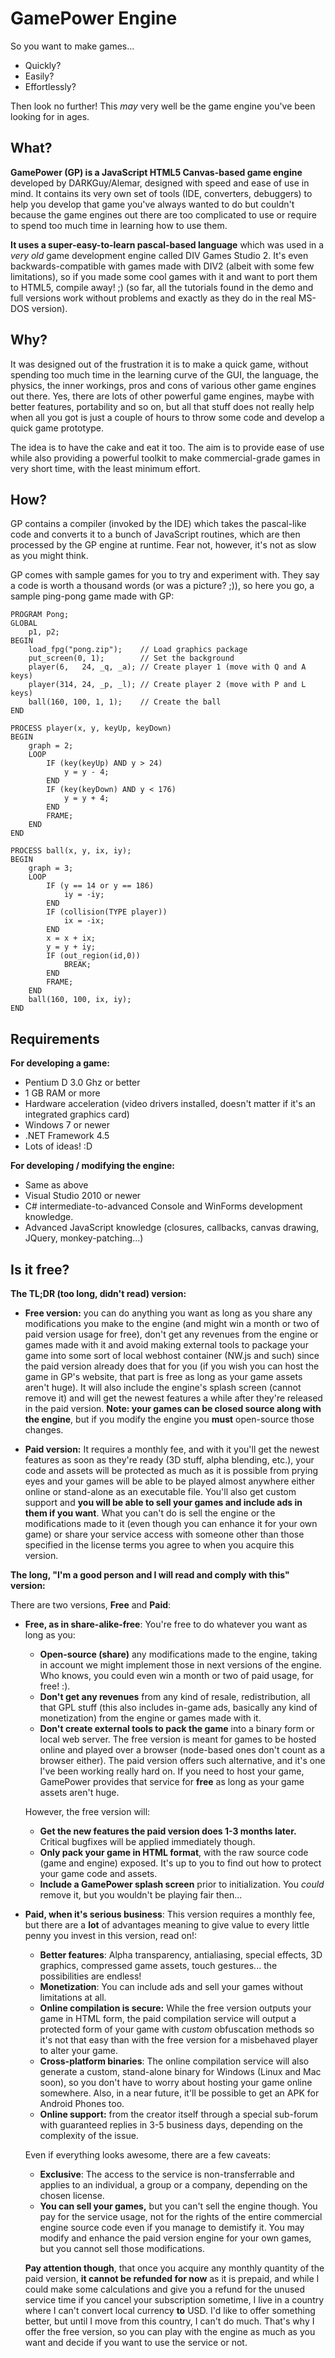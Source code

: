# GamePower Engine

So you want to make games...

 * Quickly?
 * Easily?
 * Effortlessly?

Then look no further! This *may* very well be the game engine you've been looking for in ages.

## What?

**GamePower (GP) is a JavaScript HTML5 Canvas-based game engine** developed by DARKGuy/Alemar, designed with speed and ease of use in mind. It contains its very own set of tools (IDE, converters, debuggers) to help you develop that game you've always wanted to do but couldn't because the game engines out there are too complicated to use or require to spend too much time in learning how to use them.

**It uses a super-easy-to-learn pascal-based language** which was used in a *very old* game development engine called DIV Games Studio 2. It's even backwards-compatible with games made with DIV2 (albeit with some few limitations), so if you made some cool games with it and want to port them to HTML5, compile away! ;) (so far, all the tutorials found in the demo and full versions work without problems and exactly as they do in the real MS-DOS version).

## Why?

It was designed out of the frustration it is to make a quick game, without spending too much time in the learning curve of the GUI, the language, the physics, the inner workings, pros and cons of various other game engines out there. Yes, there are lots of other powerful game engines, maybe with better features, portability and so on, but all that stuff does not really help when all you got is just a couple of hours to throw some code and develop a quick game prototype.

The idea is to have the cake and eat it too. The aim is to provide ease of use while also providing a powerful toolkit to make commercial-grade games in very short time, with the least minimum effort.

## How?

GP contains a compiler (invoked by the IDE) which takes the pascal-like code and converts it to a bunch of JavaScript routines, which are then processed by the GP engine at runtime. Fear not, however, it's not as slow as you might think.

GP comes with sample games for you to try and experiment with. They say a code is worth a thousand words (or was a picture? ;)), so here you go, a sample ping-pong game made with GP:

```Delphi
PROGRAM Pong;
GLOBAL
    p1, p2;
BEGIN
    load_fpg("pong.zip");    // Load graphics package
    put_screen(0, 1);        // Set the background
    player(6,   24, _q, _a); // Create player 1 (move with Q and A keys)
    player(314, 24, _p, _l); // Create player 2 (move with P and L keys)
    ball(160, 100, 1, 1);    // Create the ball
END

PROCESS player(x, y, keyUp, keyDown)
BEGIN
    graph = 2;
    LOOP
        IF (key(keyUp) AND y > 24)
            y = y - 4;
        END
        IF (key(keyDown) AND y < 176)
            y = y + 4;
        END
        FRAME;
    END
END

PROCESS ball(x, y, ix, iy);
BEGIN
    graph = 3;
    LOOP
        IF (y == 14 or y == 186)
            iy = -iy;
        END
        IF (collision(TYPE player))
            ix = -ix;
        END
        x = x + ix;
        y = y + iy;
        IF (out_region(id,0))
        	BREAK;
        END
        FRAME;
    END
    ball(160, 100, ix, iy);
END
```

## Requirements

**For developing a game:**
  * Pentium D 3.0 Ghz or better
  * 1 GB RAM or more
  * Hardware acceleration (video drivers installed, doesn't matter if it's an integrated graphics card)
  * Windows 7 or newer
  * .NET Framework 4.5
  * Lots of ideas! :D

**For developing / modifying the engine:**
  * Same as above
  * Visual Studio 2010 or newer
  * C# intermediate-to-advanced Console and WinForms development knowledge.
  * Advanced JavaScript knowledge (closures, callbacks, canvas drawing, JQuery, monkey-patching...)

## Is it free?

**The TL;DR (too long, didn't read) version:**

  * **Free version:** you can do anything you want as long as you share any modifications you make to the engine (and might win a month or two of paid version usage for free), don't get any revenues from the engine or games made with it and avoid making external tools to package your game into some sort of local webhost container (NW.js and such) since the paid version already does that for you (if you wish you can host the game in GP's website, that part is free as long as your game assets aren't huge). It will also include the engine's splash screen (cannot remove it) and will get the newest features a while after they're released in the paid version. **Note: your games can be closed source along with the engine**, but if you modify the engine you **must** open-source those changes.


  * **Paid version:** It requires a monthly fee, and with it you'll get the newest features as soon as they're ready (3D stuff, alpha blending, etc.), your code and assets will be protected as much as it is possible from prying eyes and your games will be able to be played almost anywhere either online or stand-alone as an executable file. You'll also get custom support and **you will be able to sell your games and include ads in them if you want**. What you can't do is sell the engine or the modifications made to it (even though you can enhance it for your own game) or share your service access with someone other than those specified in the license terms you agree to when you acquire this version.

**The long, "I'm a good person and I will read and comply with this" version:**

There are two versions, **Free** and **Paid**:

 * **Free, as in share-alike-free**: You're free to do whatever you want as long as you:
   * **Open-source (share)** any modifications made to the engine, taking in account we might implement those in next versions of the engine. Who knows, you could even win a month or two of paid usage, for free! :).
   * **Don't get any revenues** from any kind of resale, redistribution, all that GPL stuff (this also includes in-game ads, basically any kind of monetization) from the engine or games made with it.
   * **Don't create external tools to pack the game** into a binary form or local web server. The free version is meant for games to be hosted online and played over a browser (node-based ones don't count as a browser either). The paid version offers such alternative, and it's one I've been working really hard on. If you need to host your game, GamePower provides that service for **free** as long as your game assets aren't huge.
  
   However, the free version will:
   
   * **Get the new features the paid version does 1-3 months later.** Critical bugfixes will be applied immediately though.
   * **Only pack your game in HTML format**, with the raw source code (game and engine) exposed. It's up to you to find out how to protect your game code and assets.
   * **Include a GamePower splash screen** prior to initialization. You *could* remove it, but you wouldn't be playing fair then...
   
 * **Paid, when it's serious business**: This version requires a monthly fee, but there are a **lot** of advantages meaning to give value to every little penny you invest in this version, read on!:
   * **Better features**: Alpha transparency, antialiasing, special effects, 3D graphics, compressed game assets, touch gestures... the possibilities are endless!
   * **Monetization**: You can include ads and sell your games without limitations at all.
   * **Online compilation is secure:** While the free version outputs your game in HTML form, the paid compilation service will output a protected form of your game with *custom* obfuscation methods so it's not that easy than with the free version for a misbehaved player to alter your game.
   * **Cross-platform binaries**: The online compilation service will also generate a custom, stand-alone binary for Windows (Linux and Mac soon), so you don't have to worry about hosting your game online somewhere. Also, in a near future, it'll be possible to get an APK for Android Phones too.
   * **Online support:** from the creator itself through a special sub-forum with guaranteed replies in 3-5 business days, depending on the complexity of the issue. 

    Even if everything looks awesome, there are a few caveats:
  
    * **Exclusive**: The access to the service is non-transferrable and applies to an individual, a group or a company, depending on the chosen license.
    * **You can sell your games,** but you can't sell the engine though. You pay for the service usage, not for the rights of the entire commercial engine source code even if you manage to demistify it. You may modify and enhance the paid version engine for your own games, but you cannot sell those modifications.

    **Pay attention though**, that once you acquire any monthly quantity of the paid version, **it cannot be refunded for now** as it is prepaid, and while I could make some calculations and give you a refund for the unused service time if you cancel your subscription sometime, I live in a country where I can't convert local currency **to** USD. I'd like to offer something better, but until I move from this country, I can't do much. That's why I offer the free version, so you can play with the engine as much as you want and decide if you want to use the service or not.

